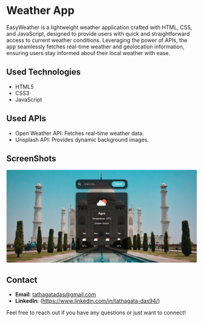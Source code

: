 ## <h1>Weather App</h1>

<p>EasyWeather is a lightweight weather application crafted with HTML, CSS, and JavaScript, designed to provide users with quick and straightforward access to current weather conditions. Leveraging the power of APIs, the app seamlessly fetches real-time weather and geolocation information, ensuring users stay informed about their local weather with ease.</p>

## Used Technologies
<ul>
  <li>HTML5</li>
  <li>CSS3</li>
  <li>JavaScript</li>
</ul>

## Used APIs
<ul>
  <li>Open Weather API: Fetches real-time weather data.</li>
 <li>Unsplash API:  Provides dynamic background images.</li>
</ul>

## ScreenShots 
![image](SS1.JPG)


## Contact

- **Email**: tathagatadas@gmail.com
- **LinkedIn**: (https://www.linkedin.com/in/tathagata-das94/)

Feel free to reach out if you have any questions or just want to connect!

